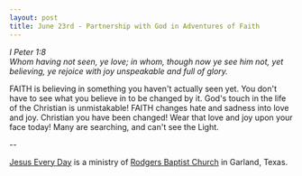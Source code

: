 ```yaml
---
layout: post
title: June 23rd - Partnership with God in Adventures of Faith
---
```


_I Peter 1:8  
Whom having not seen, ye love; in whom, though now ye see him not,
yet believing, ye rejoice with joy unspeakable and full of glory._

FAITH is believing in something you haven't actually seen yet. You
don't have to see what you believe in to be changed by it. God's
touch in the life of the Christian is unmistakable! FAITH changes
hate and sadness into love and joy. Christian you have been changed!
Wear that love and joy upon your face today! Many are searching, and
can't see the Light.

 --

<a href=http://jesuseveryday.net>Jesus Every Day</a> is a ministry of <a href=http://rodgersbaptist.net>Rodgers Baptist Church</a> in Garland, Texas.
